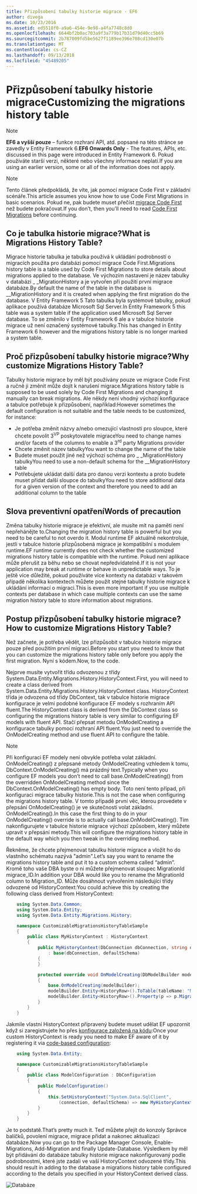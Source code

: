 ```yaml
---
title: Přizpůsobení tabulky historie migrace - EF6
author: divega
ms.date: 10/23/2016
ms.assetid: ed5518f0-a9a6-454e-9e98-a4fa7748c8d0
ms.openlocfilehash: 6644bf2b0ac703a9f3a779b17b31d79d40cc5b69
ms.sourcegitcommit: 2b787009fd5be5627f1189ee396e708cd130e07b
ms.translationtype: MT
ms.contentlocale: cs-CZ
ms.lasthandoff: 09/13/2018
ms.locfileid: "45489205"
---
```

# <a name="customizing-the-migrations-history-table"></a><span data-ttu-id="fc8ac-102">Přizpůsobení tabulky historie migrace</span><span class="sxs-lookup"><span data-stu-id="fc8ac-102">Customizing the migrations history table</span></span>
> [!NOTE]
> <span data-ttu-id="fc8ac-103">**EF6 a vyšší pouze** – funkce rozhraní API, atd. popsané na této stránce se zavedly v Entity Framework 6.</span><span class="sxs-lookup"><span data-stu-id="fc8ac-103">**EF6 Onwards Only** - The features, APIs, etc. discussed in this page were introduced in Entity Framework 6.</span></span> <span data-ttu-id="fc8ac-104">Pokud používáte starší verzi, některé nebo všechny informace neplatí.</span><span class="sxs-lookup"><span data-stu-id="fc8ac-104">If you are using an earlier version, some or all of the information does not apply.</span></span>

> [!NOTE]
> <span data-ttu-id="fc8ac-105">Tento článek předpokládá, že víte, jak pomocí migrace Code First v základní scénáře.</span><span class="sxs-lookup"><span data-stu-id="fc8ac-105">This article assumes you know how to use Code First Migrations in basic scenarios.</span></span> <span data-ttu-id="fc8ac-106">Pokud ne, pak budete muset přečíst [migrace Code First](~/ef6/modeling/code-first/migrations/index.md) než budete pokračovat.</span><span class="sxs-lookup"><span data-stu-id="fc8ac-106">If you don’t, then you’ll need to read [Code First Migrations](~/ef6/modeling/code-first/migrations/index.md) before continuing.</span></span>

## <a name="what-is-migrations-history-table"></a><span data-ttu-id="fc8ac-107">Co je tabulka historie migrace?</span><span class="sxs-lookup"><span data-stu-id="fc8ac-107">What is Migrations History Table?</span></span>

<span data-ttu-id="fc8ac-108">Migrace historie tabulka je tabulka používá k ukládání podrobností o migracích použita pro databázi pomocí migrace Code First.</span><span class="sxs-lookup"><span data-stu-id="fc8ac-108">Migrations history table is a table used by Code First Migrations to store details about migrations applied to the database.</span></span> <span data-ttu-id="fc8ac-109">Ve výchozím nastavení je název tabulky v databázi \_ \_MigrationHistory a je vytvořen při použití první migrace databáze.</span><span class="sxs-lookup"><span data-stu-id="fc8ac-109">By default the name of the table in the database is \_\_MigrationHistory and it is created when applying the first migration do the database.</span></span> <span data-ttu-id="fc8ac-110">V Entity Framework 5 Tato tabulka byla systémové tabulky, pokud aplikace používá databáze Microsoft Sql Server.</span><span class="sxs-lookup"><span data-stu-id="fc8ac-110">In Entity Framework 5 this table was a system table if the application used Microsoft Sql Server database.</span></span> <span data-ttu-id="fc8ac-111">To se změnilo v Entity Framework 6 ale a v tabulce historie migrace už není označený systémové tabulky.</span><span class="sxs-lookup"><span data-stu-id="fc8ac-111">This has changed in Entity Framework 6 however and the migrations history table is no longer marked a system table.</span></span>

## <a name="why-customize-migrations-history-table"></a><span data-ttu-id="fc8ac-112">Proč přizpůsobení tabulky historie migrace?</span><span class="sxs-lookup"><span data-stu-id="fc8ac-112">Why customize Migrations History Table?</span></span>

<span data-ttu-id="fc8ac-113">Tabulky historie migrace by měl být používány pouze ve migrace Code First a ručně ji změnit může dojít k narušení migrace.</span><span class="sxs-lookup"><span data-stu-id="fc8ac-113">Migrations history table is supposed to be used solely by Code First Migrations and changing it manually can break migrations.</span></span> <span data-ttu-id="fc8ac-114">Ale někdy není vhodný výchozí konfigurace a tabulce potřebuje k přizpůsobení, například:</span><span class="sxs-lookup"><span data-stu-id="fc8ac-114">However sometimes the default configuration is not suitable and the table needs to be customized, for instance:</span></span>

-   <span data-ttu-id="fc8ac-115">Je potřeba změnit názvy a/nebo omezující vlastnosti pro sloupce, které chcete povolit 3<sup>VP</sup> poskytovatele migrace</span><span class="sxs-lookup"><span data-stu-id="fc8ac-115">You need to change names and/or facets of the columns to enable a 3<sup>rd</sup> party Migrations provider</span></span>
-   <span data-ttu-id="fc8ac-116">Chcete změnit název tabulky</span><span class="sxs-lookup"><span data-stu-id="fc8ac-116">You want to change the name of the table</span></span>
-   <span data-ttu-id="fc8ac-117">Budete muset použít jiné než výchozí schéma pro \_ \_MigrationHistory tabulky</span><span class="sxs-lookup"><span data-stu-id="fc8ac-117">You need to use a non-default schema for the \_\_MigrationHistory table</span></span>
-   <span data-ttu-id="fc8ac-118">Potřebujete ukládat další data pro danou verzi kontextu a proto budete muset přidat další sloupce do tabulky</span><span class="sxs-lookup"><span data-stu-id="fc8ac-118">You need to store additional data for a given version of the context and therefore you need to add an additional column to the table</span></span>

## <a name="words-of-precaution"></a><span data-ttu-id="fc8ac-119">Slova preventivní opatření</span><span class="sxs-lookup"><span data-stu-id="fc8ac-119">Words of precaution</span></span>

<span data-ttu-id="fc8ac-120">Změna tabulky historie migrace je efektivní, ale musíte mít na paměti není nepřehánějte to.</span><span class="sxs-lookup"><span data-stu-id="fc8ac-120">Changing the migration history table is powerful but you need to be careful to not overdo it.</span></span> <span data-ttu-id="fc8ac-121">Modul runtime EF aktuálně nekontroluje, jestli v tabulce historie přizpůsobená migrace je kompatibilní s modulem runtime.</span><span class="sxs-lookup"><span data-stu-id="fc8ac-121">EF runtime currently does not check whether the customized migrations history table is compatible with the runtime.</span></span> <span data-ttu-id="fc8ac-122">Pokud není aplikace může přerušit za běhu nebo se chovat nepředvídatelně.</span><span class="sxs-lookup"><span data-stu-id="fc8ac-122">If it is not your application may break at runtime or behave in unpredictable ways.</span></span> <span data-ttu-id="fc8ac-123">To je ještě více důležité, pokud používáte více kontexty na databázi v takovém případě několika kontextech můžete použít stejné tabulky historie migrace k ukládání informací o migraci.</span><span class="sxs-lookup"><span data-stu-id="fc8ac-123">This is even more important if you use multiple contexts per database in which case multiple contexts can use the same migration history table to store information about migrations.</span></span>

## <a name="how-to-customize-migrations-history-table"></a><span data-ttu-id="fc8ac-124">Postup přizpůsobení tabulky historie migrace?</span><span class="sxs-lookup"><span data-stu-id="fc8ac-124">How to customize Migrations History Table?</span></span>

<span data-ttu-id="fc8ac-125">Než začnete, je potřeba vědět, lze přizpůsobit v tabulce historie migrace pouze před použitím první migraci.</span><span class="sxs-lookup"><span data-stu-id="fc8ac-125">Before you start you need to know that you can customize the migrations history table only before you apply the first migration.</span></span> <span data-ttu-id="fc8ac-126">Nyní s kódem.</span><span class="sxs-lookup"><span data-stu-id="fc8ac-126">Now, to the code.</span></span>

<span data-ttu-id="fc8ac-127">Nejprve musíte vytvořit třídu odvozenou z třídy System.Data.Entity.Migrations.History.HistoryContext.</span><span class="sxs-lookup"><span data-stu-id="fc8ac-127">First, you will need to create a class derived from System.Data.Entity.Migrations.History.HistoryContext class.</span></span> <span data-ttu-id="fc8ac-128">HistoryContext třída je odvozena od třídy DbContext, tak v tabulce historie migrace konfigurace je velmi podobné konfigurace EF modely s rozhraním API fluent.</span><span class="sxs-lookup"><span data-stu-id="fc8ac-128">The HistoryContext class is derived from the DbContext class so configuring the migrations history table is very similar to configuring EF models with fluent API.</span></span> <span data-ttu-id="fc8ac-129">Stačí přepsat metodu OnModelCreating a konfigurace tabulky pomocí rozhraní API fluent.</span><span class="sxs-lookup"><span data-stu-id="fc8ac-129">You just need to override the OnModelCreating method and use fluent API to configure the table.</span></span>

>[!NOTE]
> <span data-ttu-id="fc8ac-130">Při konfiguraci EF modely není obvykle potřeba volat základní. OnModelCreating() z přepsané metody OnModelCreating vzhledem k tomu, DbContext.OnModelCreating() má prázdný text.</span><span class="sxs-lookup"><span data-stu-id="fc8ac-130">Typically when you configure EF models you don’t need to call base.OnModelCreating() from the overridden OnModelCreating method since the DbContext.OnModelCreating() has empty body.</span></span> <span data-ttu-id="fc8ac-131">Toto není tento případ, při konfiguraci migrace tabulky historie.</span><span class="sxs-lookup"><span data-stu-id="fc8ac-131">This is not the case when configuring the migrations history table.</span></span> <span data-ttu-id="fc8ac-132">V tomto případě první věc, kterou provedete v přepsání OnModelCreating() je ve skutečnosti volat základní. OnModelCreating().</span><span class="sxs-lookup"><span data-stu-id="fc8ac-132">In this case the first thing to do in your OnModelCreating() override is to actually call base.OnModelCreating().</span></span> <span data-ttu-id="fc8ac-133">Tím nakonfigurujete v tabulce historie migrace výchozí způsobem, který můžete upravit v přepsání metody.</span><span class="sxs-lookup"><span data-stu-id="fc8ac-133">This will configure the migrations history table in the default way which you then tweak in the overriding method.</span></span>

<span data-ttu-id="fc8ac-134">Řekněme, že chcete přejmenovat tabulku historie migrace a vložit ho do vlastního schématu nazývá "admin".</span><span class="sxs-lookup"><span data-stu-id="fc8ac-134">Let’s say you want to rename the migrations history table and put it to a custom schema called “admin”.</span></span> <span data-ttu-id="fc8ac-135">Kromě toho vaše DBA byste o ni můžete přejmenovat sloupec MigrationId migrace\_ID.</span><span class="sxs-lookup"><span data-stu-id="fc8ac-135">In addition your DBA would like you to rename the MigrationId column to Migration\_ID.</span></span>  <span data-ttu-id="fc8ac-136">Může dosáhnout vytvořením následující třídy odvozené od HistoryContext:</span><span class="sxs-lookup"><span data-stu-id="fc8ac-136">You could achieve this by creating the following class derived from HistoryContext:</span></span>

``` csharp
    using System.Data.Common;
    using System.Data.Entity;
    using System.Data.Entity.Migrations.History;

    namespace CustomizableMigrationsHistoryTableSample
    {
        public class MyHistoryContext : HistoryContext
        {
            public MyHistoryContext(DbConnection dbConnection, string defaultSchema)
                : base(dbConnection, defaultSchema)
            {
            }

            protected override void OnModelCreating(DbModelBuilder modelBuilder)
            {
                base.OnModelCreating(modelBuilder);
                modelBuilder.Entity<HistoryRow>().ToTable(tableName: "MigrationHistory", schemaName: "admin");
                modelBuilder.Entity<HistoryRow>().Property(p => p.MigrationId).HasColumnName("Migration_ID");
            }
        }
    }
```

<span data-ttu-id="fc8ac-137">Jakmile vlastní HistoryContext připravený budete muset udělat EF upozornit když si zaregistrujete ho přes [konfigurace založená na kódu](http://msdn.com/data/jj680699):</span><span class="sxs-lookup"><span data-stu-id="fc8ac-137">Once your custom HistoryContext is ready you need to make EF aware of it by registering it via [code-based configuration](http://msdn.com/data/jj680699):</span></span>

``` csharp
    using System.Data.Entity;

    namespace CustomizableMigrationsHistoryTableSample
    {
        public class ModelConfiguration : DbConfiguration
        {
            public ModelConfiguration()
            {
                this.SetHistoryContext("System.Data.SqlClient",
                    (connection, defaultSchema) => new MyHistoryContext(connection, defaultSchema));
            }
        }
    }
```

<span data-ttu-id="fc8ac-138">Je to podstatě.</span><span class="sxs-lookup"><span data-stu-id="fc8ac-138">That’s pretty much it.</span></span> <span data-ttu-id="fc8ac-139">Teď můžete přejít do konzoly Správce balíčků, povolení migrace, migrace přidat a nakonec aktualizaci databáze.</span><span class="sxs-lookup"><span data-stu-id="fc8ac-139">Now you can go to the Package Manager Console, Enable-Migrations, Add-Migration and finally Update-Database.</span></span> <span data-ttu-id="fc8ac-140">Výsledkem by měl být přidávání do databáze tabulky historie migrace nakonfigurovaný podle podrobnostmi, které jste zadali ve vaší HistoryContext odvozené třídy.</span><span class="sxs-lookup"><span data-stu-id="fc8ac-140">This should result in adding to the database a migrations history table configured according to the details you specified in your HistoryContext derived class.</span></span>

![Databáze](~/ef6/media/database.png)
